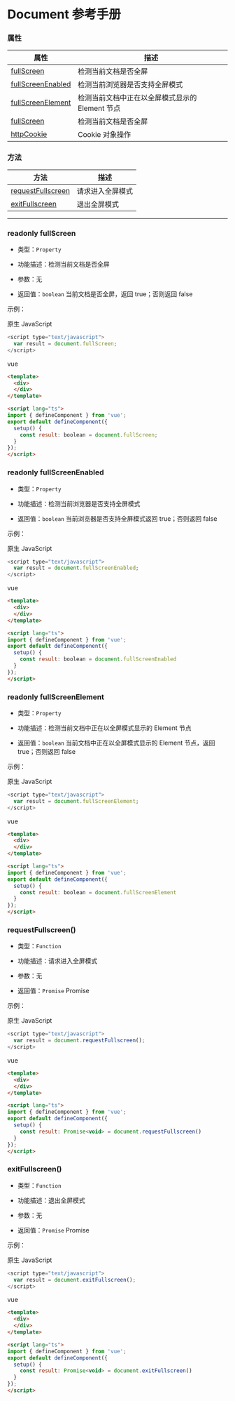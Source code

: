 # Document 参考手册


### 属性

|  属性                                                              | 描述                                       |
|  ----                                                             | ----                                       |
| [fullScreen](document.html#readonly-fullscreen)                   | 检测当前文档是否全屏                          |
| [fullScreenEnabled](document.html#readonly-fullscreenenabled)     | 检测当前浏览器是否支持全屏模式                 |
| [fullScreenElement](document.html#readonly-fullscreenelement)     | 检测当前文档中正在以全屏模式显示的 Element 节点  |
| [fullScreen](document.html#readonly-fullscreen)                   | 检测当前文档是否全屏                          |
| [httpCookie](cookie.html)                                         | Cookie 对象操作                          |


### 方法

|  方法                                                                | 描述              |
|  ----                                                               | ----             |
| [requestFullscreen](document.html#readonly-fullscreenelement)       | 请求进入全屏模式    |
| [exitFullscreen](document.html#exitfullscreen)                      | 退出全屏模式       |


---


### **readonly fullScreen**
* 类型：`Property`

* 功能描述：检测当前文档是否全屏

* 参数：无

* 返回值：`boolean` 当前文档是否全屏，返回 true；否则返回 false

示例：

原生 JavaScript
```javascript
<script type="text/javascript">
  var result = document.fullScreen;
</script>
```

vue
```html
<template>
  <div>
  </div>
</template>

<script lang="ts">
import { defineComponent } from 'vue';
export default defineComponent({
  setup() {
    const result: boolean = document.fullScreen;
  }
});
</script>
```


### **readonly fullScreenEnabled**
* 类型：`Property`

* 功能描述：检测当前浏览器是否支持全屏模式

* 返回值：`boolean` 当前浏览器是否支持全屏模式返回 true；否则返回 false

示例：

原生 JavaScript
```javascript
<script type="text/javascript">
  var result = document.fullScreenEnabled;
</script>
```

vue
```html
<template>
  <div>
  </div>
</template>

<script lang="ts">
import { defineComponent } from 'vue';
export default defineComponent({
  setup() {
    const result: boolean = document.fullScreenEnabled
  }
});
</script>
```


### **readonly fullScreenElement**
* 类型：`Property`

* 功能描述：检测当前文档中正在以全屏模式显示的 Element 节点

* 返回值：`boolean` 当前文档中正在以全屏模式显示的 Element 节点，返回 true；否则返回 false

示例：

原生 JavaScript
```javascript
<script type="text/javascript">
  var result = document.fullScreenElement;
</script>
```

vue
```html
<template>
  <div>
  </div>
</template>

<script lang="ts">
import { defineComponent } from 'vue';
export default defineComponent({
  setup() {
    const result: boolean = document.fullScreenElement
  }
});
</script>
```


### **requestFullscreen()**
* 类型：`Function`

* 功能描述：请求进入全屏模式

* 参数：无

* 返回值：`Promise` Promise

示例：

原生 JavaScript
```javascript
<script type="text/javascript">
  var result = document.requestFullscreen();
</script>
```

vue
```html
<template>
  <div>
  </div>
</template>

<script lang="ts">
import { defineComponent } from 'vue';
export default defineComponent({
  setup() {
    const result: Promise<void> = document.requestFullscreen()
  }
});
</script>
```


### **exitFullscreen()**
* 类型：`Function`

* 功能描述：退出全屏模式

* 参数：无

* 返回值：`Promise` Promise

示例：

原生 JavaScript
```javascript
<script type="text/javascript">
  var result = document.exitFullscreen();
</script>
```

vue
```html
<template>
  <div>
  </div>
</template>

<script lang="ts">
import { defineComponent } from 'vue';
export default defineComponent({
  setup() {
    const result: Promise<void> = document.exitFullscreen()
  }
});
</script>
```